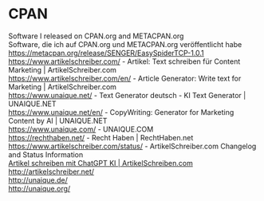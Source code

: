 # CPAN
Software I released on CPAN.org and METACPAN.org<br />
Software, die ich auf CPAN.org und METACPAN.org veröffentlicht habe<br />
<a href="https://metacpan.org/release/SENGER/EasySpiderTCP-1.0.1">https://metacpan.org/release/SENGER/EasySpiderTCP-1.0.1</a>
<br>
https://www.artikelschreiber.com/ - Artikel: Text schreiben für Content Marketing | ArtikelSchreiber.com<br>
https://www.artikelschreiber.com/en/ - Article Generator: Write text for Marketing | ArtikelSchreiber.com<br>
https://www.unaique.net/ - Text Generator deutsch - KI Text Generator | UNAIQUE.NET <br>
https://www.unaique.net/en/ - CopyWriting: Generator for Marketing Content by AI | UNAIQUE.NET<br>
https://www.unaique.com/ - UNAIQUE.COM<br>
https://rechthaben.net/ - Recht Haben | RechtHaben.net<br>
https://www.artikelschreiber.com/status/ - ArtikelSchreiber.com Changelog and Status Information<br>
<a href="https://www.artikelschreiben.com/" rel="follow">Artikel schreiben mit ChatGPT KI | ArtikelSchreiben.com</a><br>
http://artikelschreiber.net/<br> 
http://unaique.de/<br> 
http://unaique.org/<br>
